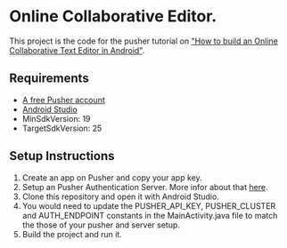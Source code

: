 # Online Collaborative Editor.

This project is the code for the pusher tutorial on ["How to build an Online Collaborative Text Editor in Android"](https://blog.pusher.com).

## Requirements
- [A free Pusher account](https://pusher.com)
- [Android Studio](https://developer.android.com/studio/index.html)
- MinSdkVersion: 19
- TargetSdkVersion: 25

## Setup Instructions
1. Create an app on Pusher and copy your app key.
2. Setup an Pusher Authentication Server. More infor about that [here](https://pusher.com/docs/authenticating_users#implementing_private_endpoints).
3. Clone this repository and open it with Android Studio.
4. You would need to update the PUSHER_API_KEY, PUSHER_CLUSTER and AUTH_ENDPOINT constants in the MainActivity.java file to match the those of your pusher and server setup.
5. Build the project and run it.